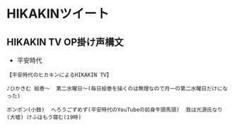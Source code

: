 # HIKAKINツイート
## HIKAKIN TV OP掛け声構文
- 平安時代
```
【平安時代のヒカキンによるHIKAKIN TV】

♪ひかきむ 絵巻〜  第二水曜日〜(毎日絵巻を描くのは無理なので月一の第二水曜日だけになった)

ポンポン(小鼓)  へろうごずめず(平安時代のYouTubeの前身牛頭馬頭)  我は光源氏なり(大嘘) けふはもう寝む(19時)
```
